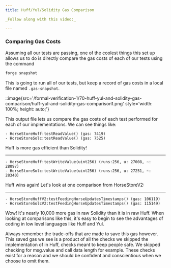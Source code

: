 ```yaml
---
title: Huff/Yul/Solidity Gas Comparison

_Follow along with this video:_

---
```


### Comparing Gas Costs

Assuming all our tests are passing, one of the coolest things this set up allows us to do is directly compare the gas costs of each of our tests using the command

```bash
forge snapshot
```

This is going to run all of our tests, but keep a record of gas costs in a local file named `.gas-snapshot`.

::image{src='/formal-verification-1/70-huff-yul-and-solidity-gas-comparison/huff-yul-and-solidity-gas-comparison1.png' style='width: 100%; height: auto;'}

This output file lets us compare the gas costs of each test performed for each of our implementations. We can see things like:


```
- HorseStoreHuff:testReadValue() (gas: 7419)
- HorseStoreSolc:testReadValue() (gas: 7525)
```

Huff is more gas efficient than Solidity!

---

```
- HorseStoreHuff:testWriteValue(uint256) (runs:256, u: 27008, ~: 28097)
- HorseStoreSolc:testWriteValue(uint256) (runs:256, u: 27251, ~: 28340)
```

Huff wins again! Let's look at one comparison from HorseStoreV2:

---

```
- HorseStoreHuffV2:testFeedingHorseUpdatesTimestamps() (gas: 106119)
- HorseStoreSolcV2:testFeedingHorseUpdatesTimestamps() (gas: 115149)
```

Wow! It's nearly 10,000 more gas in raw Solidity than it is in raw Huff. When looking at comparisons like this, it's easy to begin to see the advantages of coding in low level languages like Huff and Yul.

Always remember the trade-offs that are made to save this gas however. This saved gas we see is a product of all the checks we skipped the implementation of in Huff, checks meant to keep people safe. We skipped checking for msg.value and call data length for example. These checks exist for a reason and we should be confident and conscientious when we choose to omit them.
